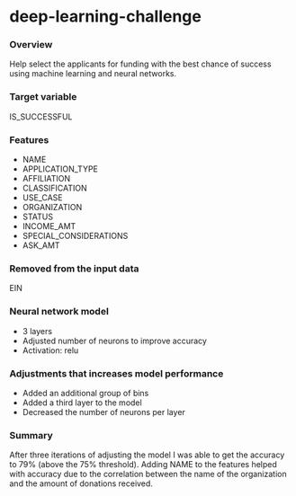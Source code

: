 # deep-learning-challenge
### Overview
Help select the applicants for funding with the best chance of success using machine learning and neural networks.

### Target variable
IS_SUCCESSFUL
### Features

- NAME 
- APPLICATION_TYPE
- AFFILIATION
- CLASSIFICATION 
- USE_CASE
- ORGANIZATION
- STATUS
- INCOME_AMT
- SPECIAL_CONSIDERATIONS
- ASK_AMT

### Removed from the input data
EIN

### Neural network model
- 3 layers
- Adjusted number of neurons to improve accuracy
- Activation: relu

### Adjustments that increases model performance
- Added an additional group of bins
- Added a third layer to the model
- Decreased the number of neurons per layer

### Summary
After three iterations of adjusting the model I was able to get the accuracy to 79% (above the 75% threshold). Adding NAME to the features helped with accuracy due to the correlation between the name of the organization and the amount of donations received. 